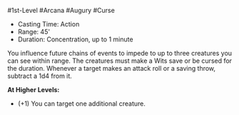 #1st-Level #Arcana #Augury #Curse
 
- Casting Time: Action
- Range: 45'
- Duration: Concentration, up to 1 minute  

You influence future chains of events to impede to up to three creatures you can see within range. The creatures must make a Wits save or be cursed for the duration. Whenever a target makes an attack roll or a saving throw, subtract a 1d4 from it.
 
**At Higher Levels:** 
* (+1) You can target one additional creature.